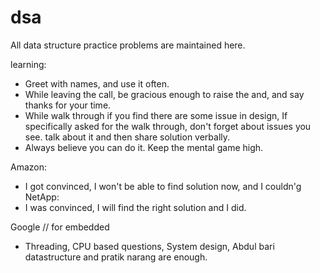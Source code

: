 # dsa
All data structure practice problems are maintained here.


learning:

- Greet with names, and use it often.
- While leaving the call, be gracious enough to raise the and, and say thanks for your time.
- While walk through if you find there are some issue in design, If specifically asked for the walk through, 
don't forget about issues you see. talk about it and then share solution verbally.
- Always believe you can do it. Keep the mental game high.

Amazon:
- I got convinced, I won't be able to find solution now, and I couldn'g
NetApp:
- I was convinced, I will find the right solution and I did.

Google // for embedded
- Threading, CPU based questions, System design, Abdul bari datastructure and pratik narang are enough.
